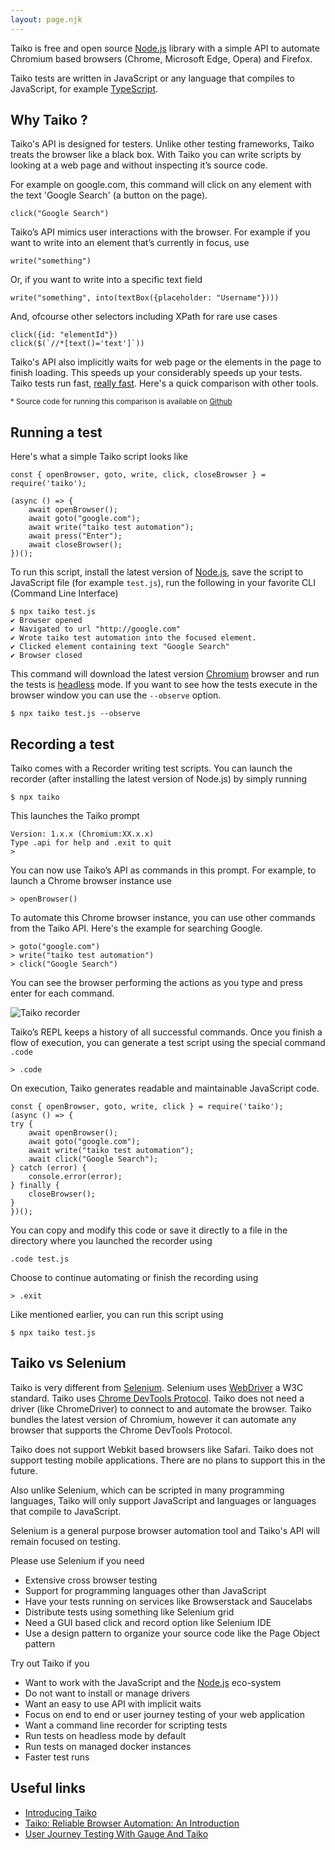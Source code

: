 ```yaml
---
layout: page.njk
---
```


Taiko is free and open source [Node.js](https://nodejs.org/en/) library 
with a simple API to automate Chromium based browsers (Chrome, 
Microsoft Edge, Opera) and Firefox. 

Taiko tests are written in JavaScript or any language that compiles
to JavaScript, for example [TypeScript](https://www.typescriptlang.org).

## Why Taiko ?

Taiko's API is designed for testers. Unlike other testing frameworks, 
Taiko treats the browser like a black box. With Taiko you can write scripts by looking 
at a web page and without inspecting it’s source code. 

For example on google.com, this command will click on any element with the text 
'Google Search' (a button on the page).

    click("Google Search")

Taiko’s API mimics user interactions with the browser. For example if you want to 
write into an element that’s currently in focus, use

    write("something") 

Or, if you want to write into a specific text field

    write("something", into(textBox({placeholder: "Username"})))

And, ofcourse other selectors including XPath for rare use cases

    click({id: "elementId"})
    click($(`//*[text()='text']`))


Taiko's API also implicitly waits for web page or the elements in the page to finish loading. 
This speeds up your considerably speeds up your tests. Taiko tests run fast, [really fast](https://gauge.org/2019/08/21/how-taiko-compares-to-other-browser-automation-tools/). 
Here's a quick comparison with other tools.

<script src="https://gist.github.com/NivedhaSenthil/919cdb1f9d8d3fee493bd428a851d125.js"></script>

<small>* Source code for running this comparison is available on [Github](https://github.com/getgauge-contrib/compareBrowserAutomationTools/tree/master/comparePerformanceAndReliableWaitsOfTools)</small>

## Running a test
Here's what a simple Taiko script looks like 

    const { openBrowser, goto, write, click, closeBrowser } = require('taiko');

    (async () => {
        await openBrowser();
        await goto("google.com");
        await write("taiko test automation");
        await press("Enter");
        await closeBrowser();
    })();

To run this script, install the latest version of [Node.js](https://nodejs.org/en/),
save the script to JavaScript file (for example `test.js`), run the 
following in your favorite CLI (Command Line Interface) 

    $ npx taiko test.js
    ✔ Browser opened
    ✔ Navigated to url "http://google.com"
    ✔ Wrote taiko test automation into the focused element.
    ✔ Clicked element containing text "Google Search"
    ✔ Browser closed 

This command will download the latest 
version [Chromium](https://www.chromium.org/Home) browser and run the tests 
is [headless](https://developers.google.com/web/updates/2017/04/headless-chrome#drivers) 
mode. If you want to see how the tests execute in the browser window you can use
the `--observe` option. 

    $ npx taiko test.js --observe

## Recording a test

Taiko comes with a Recorder writing test scripts. You can launch the recorder (after installing
the latest version of Node.js) by simply running

    $ npx taiko

This launches the Taiko prompt

    Version: 1.x.x (Chromium:XX.x.x)
    Type .api for help and .exit to quit
    >  

You can now use Taiko’s API as commands in this prompt. For example, to 
launch a Chrome browser instance use

    > openBrowser()

To automate this Chrome browser instance, you can use other commands from the Taiko API. 
Here's the example for searching Google.

    > goto("google.com")
    > write("taiko test automation")
    > click("Google Search")

You can see the browser performing the actions as you type and press enter for each
command.

![Taiko recorder](/assets/images/recorder.gif)

Taiko’s REPL keeps a history of all successful commands. Once you finish a flow of execution, 
you can generate a test script using the special command `.code`

    > .code

On execution, Taiko generates readable and maintainable JavaScript code.

    const { openBrowser, goto, write, click } = require('taiko');
    (async () => {
    try {
        await openBrowser();
        await goto("google.com");
        await write("taiko test automation");
        await click("Google Search");
    } catch (error) {
        console.error(error);
    } finally {
        closeBrowser();
    }
    })();

You can copy and modify this code or save it directly to a file in
the directory where you launched the recorder using

    .code test.js

Choose to continue automating or finish the recording using

    > .exit

Like mentioned earlier, you can run this script using

    $ npx taiko test.js

## Taiko vs Selenium

Taiko is very different from [Selenium](https://www.selenium.dev). Selenium uses 
[WebDriver](https://www.w3.org/TR/webdriver/) a W3C standard.
Taiko uses [Chrome DevTools Protocol](https://chromedevtools.github.io/devtools-protocol/).
Taiko does not need a driver (like ChromeDriver) to connect to and automate the browser.
Taiko bundles the latest version of Chromium, however it can automate any browser that
supports the Chrome DevTools Protocol. 

Taiko does not support Webkit based browsers like Safari. Taiko does not support
testing mobile applications. There are no plans to support this in the future.

Also unlike Selenium, which can be scripted in many programming languages, Taiko will 
only support JavaScript and languages or languages that compile to JavaScript.

Selenium is a general purpose browser automation tool and Taiko's API will remain
focused on testing.

Please use Selenium if you need
* Extensive cross browser testing
* Support for programming languages other than JavaScript
* Have your tests running on services like Browserstack and Saucelabs
* Distribute tests using something like Selenium grid
* Need a GUI based click and record option like Selenium IDE
* Use a design pattern to organize your source code like the Page Object pattern

Try out Taiko if you
* Want to work with the JavaScript and the [Node.js](https://nodejs.org) eco-system
* Do not want to install or manage drivers 
* Want an easy to use API with implicit waits
* Focus on end to end or user journey testing of your web application
* Want a command line recorder for scripting tests
* Run tests on headless mode by default
* Run tests on managed docker instances
* Faster test runs

## Useful links

* [Introducing Taiko](https://thirstyhead.com/introducing-taiko/slides/en-us/index.html)
* [Taiko: Reliable Browser Automation: An Introduction](https://www.youtube.com/watch?v=9F0Y1nCYLQw)
* [User Journey Testing With Gauge And Taiko](https://www.youtube.com/watch?v=RxASYh94JOs)